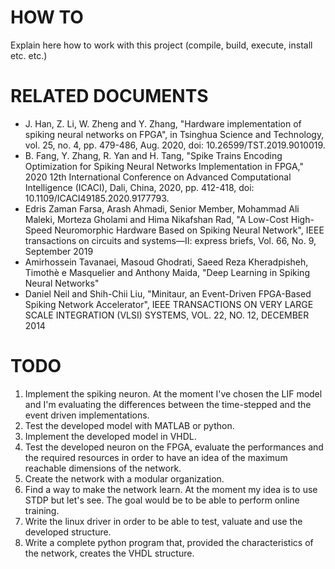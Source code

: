 # HOW TO
Explain here how to work with this project (compile, build, execute, install etc. etc.)


# RELATED DOCUMENTS
- J. Han, Z. Li, W. Zheng and Y. Zhang, "Hardware implementation of spiking neural 
  networks on FPGA", in Tsinghua Science and Technology, vol. 25, no. 4, pp. 479-486, 
  Aug. 2020, doi: 10.26599/TST.2019.9010019.
- B. Fang, Y. Zhang, R. Yan and H. Tang, "Spike Trains Encoding Optimization for 
  Spiking Neural Networks Implementation in FPGA," 2020 12th International 
  Conference on Advanced Computational Intelligence (ICACI), Dali, China, 2020, 
  pp. 412-418, doi: 10.1109/ICACI49185.2020.9177793.
- Edris Zaman Farsa, Arash Ahmadi, Senior Member, Mohammad Ali Maleki, Morteza 
  Gholami and Hima Nikafshan Rad, "A Low-Cost High-Speed Neuromorphic Hardware 
  Based on Spiking Neural Network", IEEE transactions on circuits and systems—II: 
  express briefs, Vol. 66, No. 9, September 2019
- Amirhossein Tavanaei, Masoud Ghodrati, Saeed Reza Kheradpisheh, Timothè e 
  Masquelier and Anthony Maida, "Deep Learning in Spiking Neural Networks"
- Daniel Neil and Shih-Chii Liu, "Minitaur, an Event-Driven FPGA-Based 
  Spiking Network Accelerator", IEEE TRANSACTIONS ON VERY LARGE SCALE 
  INTEGRATION (VLSI) SYSTEMS, VOL. 22, NO. 12, DECEMBER 2014


# TODO
1) Implement the spiking neuron. At the moment I've chosen the LIF model
   and I'm evaluating the differences between the time-stepped and the
   event driven implementations.
2) Test the developed model with MATLAB or python.
3) Implement the developed model in VHDL.
4) Test the developed neuron on the FPGA, evaluate the performances and
   the required resources in order to have an idea of the maximum reachable
   dimensions of the network.
5) Create the network with a modular organization.
6) Find a way to make the network learn. At the moment my idea is to use
   STDP but let's see. The goal would be to be able to perform online
   training.
7) Write the linux driver in order to be able to test, valuate and use the
   developed structure.
8) Write a complete python program that, provided the characteristics of
   the network, creates the VHDL structure.

